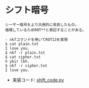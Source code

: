 # シフト暗号
    シーザー暗号をより汎用的に改良したもの。
    循環しているためROT**と表記することがある。

    - nkfコマンドを用いてROT13を実現
    $ cat plain.txt
    I love you.
    $ nkf -r plain.txt
    $ cat cipher.txt
    V ybir lbh.
    $ nkf -r cipher.txt
    I love you.

- 実装コード: [shift_code.py](https://github.com/codon-sec/crypto_cheet_sheet/tree/main/classical_cipher/shift_code.py)
